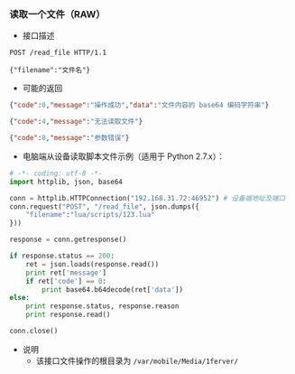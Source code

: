 ### 读取一个文件（RAW）

- 接口描述

```
POST /read_file HTTP/1.1

{"filename":"文件名"}
```
    
- 可能的返回

```json
{"code":0,"message":"操作成功","data":"文件内容的 base64 编码字符串"}
```
```json
{"code":4,"message":"无法读取文件"}
```
```json
{"code":8,"message":"参数错误"}
```

- 电脑端从设备读取脚本文件示例（适用于 Python 2.7.x）： 

```python
# -*- coding: utf-8 -*-
import httplib, json, base64

conn = httplib.HTTPConnection("192.168.31.72:46952") # 设备端地址及端口
conn.request("POST", "/read_file", json.dumps({
    "filename":"lua/scripts/123.lua"
}))

response = conn.getresponse()

if response.status == 200:
    ret = json.loads(response.read())
    print ret['message']
    if ret['code'] == 0:
        print base64.b64decode(ret['data'])
else:
    print response.status, response.reason
    print response.read()

conn.close()
```
    
- 说明
    - 该接口文件操作的根目录为 ```/var/mobile/Media/1ferver/```
